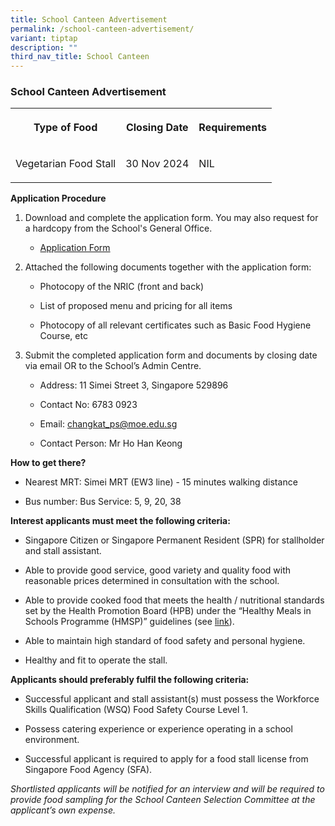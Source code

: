 ```yaml
---
title: School Canteen Advertisement
permalink: /school-canteen-advertisement/
variant: tiptap
description: ""
third_nav_title: School Canteen
---
```

<h3>School Canteen Advertisement</h3>
<table style="minWidth: 75px">
<colgroup>
<col>
<col>
<col>
</colgroup>
<tbody>
<tr>
<th rowspan="1" colspan="1">
<p>Type of Food</p>
</th>
<th rowspan="1" colspan="1">
<p>Closing Date</p>
</th>
<th rowspan="1" colspan="1">
<p>Requirements</p>
</th>
</tr>
<tr>
<td rowspan="1" colspan="1">
<p>Vegetarian Food Stall</p>
</td>
<td rowspan="1" colspan="1">
<p>30 Nov 2024</p>
</td>
<td rowspan="1" colspan="1">
<p>NIL</p>
</td>
</tr>
</tbody>
</table>
<p><strong>Application Procedure</strong>
</p>
<ol data-tight="true" class="tight">
<li>
<p>Download and complete the application form. You may also request for a
hardcopy from the School's General Office.
<br>
</p>
<ul data-tight="true" class="tight">
<li>
<p><a href="https://drive.google.com/file/d/1-BAU8kaHehSwbrDKQSeAZqWBzsJLNDvL/" rel="noopener noreferrer nofollow" target="_blank">Application Form</a>
<br>
</p>
</li>
</ul>
</li>
<li>
<p>Attached the following documents together with the application form:</p>
<ul data-tight="true" class="tight">
<li>
<p>Photocopy of the NRIC (front and back)</p>
</li>
<li>
<p>List of proposed menu and pricing for all items</p>
</li>
<li>
<p>Photocopy of all relevant certificates such as Basic Food Hygiene Course,
etc</p>
<p></p>
</li>
</ul>
</li>
<li>
<p>Submit the completed application form and documents by closing date via
email OR to the School’s Admin Centre.</p>
<ul data-tight="true" class="tight">
<li>
<p>Address: 11 Simei Street 3, Singapore 529896</p>
</li>
<li>
<p>Contact No: 6783 0923</p>
</li>
<li>
<p>Email: <a href="mailto:changkat_ps@moe.edu.sg" rel="noopener noreferrer nofollow" target="_blank">changkat_ps@moe.edu.sg</a>
</p>
</li>
<li>
<p>Contact Person: Mr Ho Han Keong</p>
</li>
</ul>
</li>
</ol>
<p></p>
<p><strong>How to get there?</strong>
</p>
<ul data-tight="true" class="tight">
<li>
<p>Nearest MRT: Simei MRT (EW3 line) - 15 minutes walking distance</p>
</li>
<li>
<p>Bus number: Bus Service: 5, 9, 20, 38</p>
<p></p>
</li>
</ul>
<p><strong>Interest applicants must meet the following criteria:</strong>
</p>
<ul data-tight="true" class="tight">
<li>
<p>Singapore Citizen or Singapore Permanent Resident (SPR) for stallholder
and stall assistant.</p>
</li>
<li>
<p>Able to provide good service, good variety and quality food with reasonable
prices determined in consultation with the school.</p>
</li>
<li>
<p>Able to provide cooked food that meets the health / nutritional standards
set by the Health Promotion Board (HPB) under the “Healthy Meals in Schools
Programme (HMSP)” guidelines (see&nbsp;<a href="https://www.hpb.gov.sg/schools/school-programmes/healthy-meals-in-schools-programme" rel="noopener noreferrer nofollow" target="_blank">link</a>).</p>
</li>
<li>
<p>Able to maintain high standard of food safety and personal hygiene.</p>
</li>
<li>
<p>Healthy and fit to operate the stall.</p>
</li>
</ul>
<p><strong>Applicants should preferably fulfil the following criteria:</strong>
</p>
<ul data-tight="true" class="tight">
<li>
<p>Successful applicant and stall assistant(s) must possess the Workforce
Skills Qualification (WSQ) Food Safety Course Level 1.</p>
</li>
<li>
<p>Possess catering experience or experience operating in a school environment.</p>
</li>
<li>
<p>Successful applicant is required to apply for a food stall license from
Singapore Food Agency (SFA).</p>
</li>
</ul>
<p></p>
<p></p>
<p><em>Shortlisted applicants will be notified for an interview and will be required to provide food sampling for the School Canteen Selection Committee at the applicant’s own expense.</em>
</p>
<p></p>
<p></p>